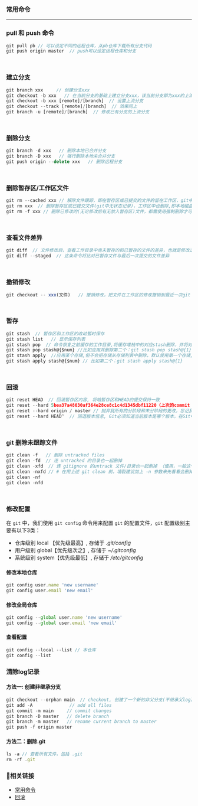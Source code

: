 ### 常用命令
***

### pull 和 push 命令
```js
git pull pb // 可以设定不同的远程仓库，从pb仓库下载所有分支代码
git push origin master  // push可以设定远程仓库和分支
```
<div style='margin-top: 50px'></div>

### 建立分支
```js
git branch xxx     // 创建分支xxx
git checkout -b xxx   // 在当前分支的基础上建立分支xxx，该当前分支即为xxx的上流分支
git checkout -b xxx [remote]/[branch]  // 设置上流分支
git checkout --track [remote]/[branch]  // 效果同上
git branch -u [remote]/[branch]  // 修改已有分支的上流分支 
```
<div style='margin-top: 50px'></div>

### 删除分支
```js
git branch -d xxx   // 删除本地已合并分支
git branch -D xxx   // 强行删除本地未合并分支
git push origin --delete xxx   // 删除远程分支
```
<div style='margin-top: 50px'></div>

### 删除暂存区/工作区文件
```js
git rm --cached xxx // 解除文件跟踪，即在暂存区或已提交的文件的留在工作区，git中为未跟踪状态；
git rm xxx  // 删除暂存区或已提交文件(git中无状态记录)，工作区中也删除,即本地磁盘也删除
git rm -f xxx // 删除已修改的(无论修改后有无放入暂存区)文件，都需使用强制删除才可以在工作区删除，且git中无状态记录
```
<div style='margin-top: 50px'></div>

### 查看文件差异
```js
git diff  // 文件修改后，查看工作目录中尚未暂存的和已暂存的文件的差异，也就是修改之后还没有暂存起来的变化内容
git diff --staged  // 这条命令将比对已暂存文件与最后一次提交的文件差异
```
<div style='margin-top: 50px'></div>

### 撤销修改
```js
git checkout -- xxx(文件)   // 撤销修改，把文件在工作区的修改撤销到最近一次git add 或 git commit时的内容
```
<div style='margin-top: 50px'></div>

### 暂存
```js
git stash  // 暂存区和工作区的改动暂时保存
git stash list   // 显示保存列表
git stash pop  // 命令恢复之前缓存的工作目录,将缓存堆栈中的对应stash删除，并将对应修改应用到当前的工作目录下
git stash pop stash@{$num} //比如应用并删除第二个：git stash pop stash@{1}
git stash apply  //应用某个存储,但不会把存储从存储列表中删除，默认使用第一个存储,即stash@{0}
git stash apply stash@{$num} // 比如第二个：git stash apply stash@{1} 
```
<div style='margin-top: 50px'></div>

### 回滚
```js
git reset HEAD  // 回滚暂存区内容, 将咱暂存区和HEAD的提交保持一致
git reset --hard 5bea37a48030af364e28ce8c1c4d1345dbf11220（上次的commit log）// 回滚本地仓库内容, 将工作区、暂存区和commit id 记录保持一致
git reset --hard origin / master // 抛弃我所有的分阶段和未分阶段的更改，忘记我当前的本地分支上的一切，使它与origin / master完全相同
git reset --hard HEAD^  // 回退版本信息, Git必须知道当前版本是哪个版本，在Git中，用HEAD表示当前版本，，上一个版本就是HEAD^，上上一个版本就是HEAD^^，当然往上100个版本写100个^比较容易数不过来，所以写成HEAD~100
```
<div style='margin-top: 50px'></div>

### git 删除未跟踪文件
```js
git clean -f   // 删除 untracked files
git clean -fd  // 连 untracked 的目录也一起删掉
git clean -xfd  // 连 gitignore 的untrack 文件/目录也一起删掉 （慎用，一般这个是用来删掉编译出来的 .o之类的文件用的）
git clean -nxfd // # 在用上述 git clean 前，墙裂建议加上 -n 参数来先看看会删掉哪些文件，防止重要文件被误删
git clean -nf
git clean -nfd
```
<div style='margin-top: 50px'></div>

### 修改配置
在 `git` 中，我们使用 `git config` 命令用来配置 `git` 的配置文件，`git` 配置级别主要有以下3类：
- 仓库级别 local 【优先级最高】, 存储于 *.git/config*
- 用户级别 global【优先级次之】, 存储于 *~/.gitconfig*
- 系统级别 system【优先级最低】, 存储于 */etc/gitconfig*

#### 修改本地仓库
```js
git config user.name 'new username'
git config user.email 'new email'
```

#### 修改全局仓库
```js
git config --global user.name 'new username'
git config --global user.email 'new email'
```

#### 查看配置
```js
git config --local --list // 本仓库
git config --list
```

### 清除log记录
#### 方法一: 创建非继承分支
```js
git checkout --orphan main  // checkout, 创建了一个新的非父分支(不继承父log)
git add -A              // add all files
git commit -m main     // commit changes
git branch -D master   // delete branch
git branch -m master   // rename current branch to master
git push -f origin master  
```

#### 方法二：删除.git
```js
ls -a // 查看所有文件，包括 .git
rm -rf .git 
```

### 🔗相关链接
- [常用命令](https://www.bookstack.cn/read/git-tutorial/docs-commands-git-checkout.md)
- [回滚](https://www.jianshu.com/p/aeb50b94e6c0)


















































